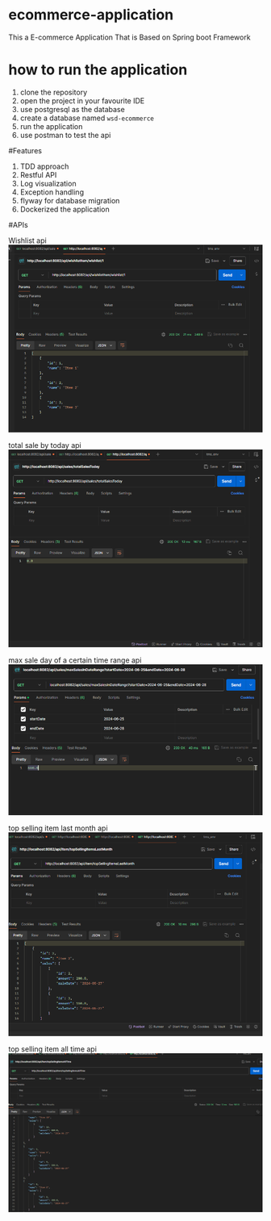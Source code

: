 # ecommerce-application
This a E-commerce Application That is Based on Spring boot Framework

# how to run the application
1. clone the repository
2. open the project in your favourite IDE
3. use postgresql as the database
4. create a database named `wsd-ecommerce`
5. run the application
6. use postman to test the api


#Features
1. TDD approach
2. Restful API
3. Log visualization 
4. Exception handling
5. flyway for database migration
6. Dockerized the application



#APIs

Wishlist api
![img_1.png](img_1.png)

total sale by today api
![img_2.png](img_2.png)

max sale day of a certain time range api
![img.png](img.png)

top selling item last month api
![img_3.png](img_3.png)

top selling item all time api
![img_4.png](img_4.png)



